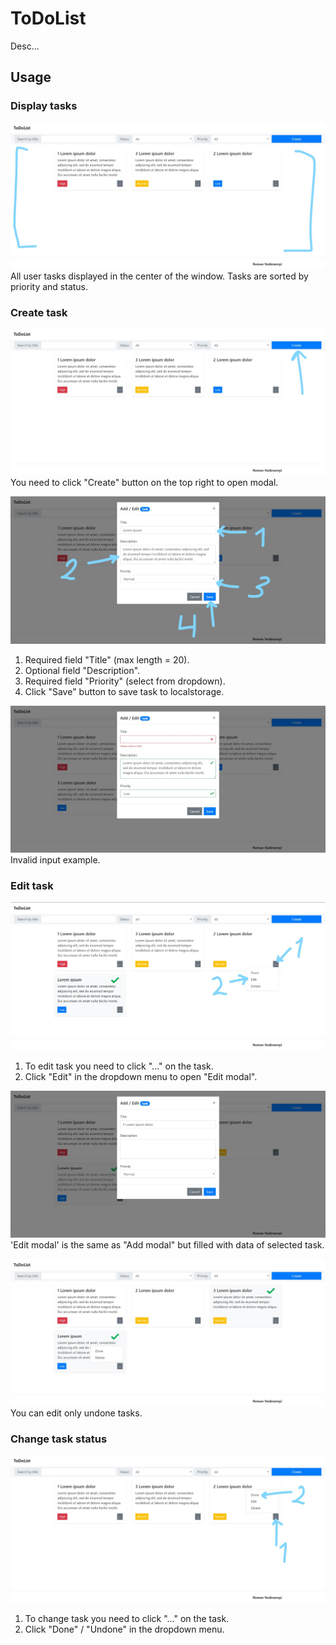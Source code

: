 # ToDoList

Desc...

## Usage

### Display tasks
![alt text](screenshots/default%20view.jpg)
All user tasks displayed in the center of the window.
Tasks are sorted by priority and status.

### Create task
![alt text](screenshots/add%20task.jpg)
You need to click "Create" button on the top right to open modal.

![alt text](screenshots/add%20task%20modal.jpg)
1) Required field "Title" (max length = 20).
2) Optional field "Description".
3) Required field "Priority" (select from dropdown).
4) Click "Save" button to save task to localstorage.

![alt text](screenshots/form%20validation.jpg)
Invalid input example.

### Edit task
![alt text](screenshots/edit.jpg)
1. To edit task you need to click "..." on the task.
2. Click "Edit" in the dropdown menu to open "Edit modal".

![alt text](screenshots/edit%20modal.jpg)
'Edit modal' is the same as "Add modal" but filled with data of selected task.

![alt text](screenshots/edit%20done.jpg)
You can edit only undone tasks.

### Change task status
![alt text](screenshots/status.jpg)
1. To change task you need to click "..." on the task.
2. Click "Done" / "Undone" in the dropdown menu.

